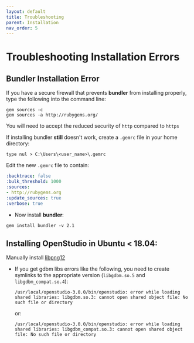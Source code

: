 ```yaml
---
layout: default
title: Troubleshooting
parent: Installation
nav_order: 5
---
```


# Troubleshooting Installation Errors

## Bundler Installation Error

If you have a secure firewall that prevents **bundler** from installing properly, type the following into the command line:

`gem sources -c`  
`gem sources -a http://rubygems.org/`

You will need to accept the reduced security of `http` compared to `https`  

If installing bundler **still** doesn't work, create a `.gemrc` file in your home directory:

```terminal
type nul > C:\Users\<user_name>\.gemrc
```

Edit the new `.gemrc` file to contain:

```yml
:backtrace: false
:bulk_threshold: 1000
:sources:
- http://rubygems.org
:update_sources: true
:verbose: true
```

- Now install **bundler**:

```terminal
gem install bundler -v 2.1
```

## Installing OpenStudio in Ubuntu < 18.04:

Manually install [libpng12](https://www.linuxuprising.com/2018/05/fix-libpng12-0-missing-in-ubuntu-1804.html)
- If you get gdbm libs errors like the following, you need to create symlinks to the appropriate version (`libgdbm.so.5` and `libgdbm_compat.so.4`):

	```terminal
	/usr/local/openstudio-3.0.0/bin/openstudio: error while loading shared libraries: libgdbm.so.3: cannot open shared object file: No such file or directory
	```

	or:

	```terminal
	/usr/local/openstudio-3.0.0/bin/openstudio: error while loading shared libraries: libgdbm_compat.so.3: cannot open shared object file: No such file or directory
	```

